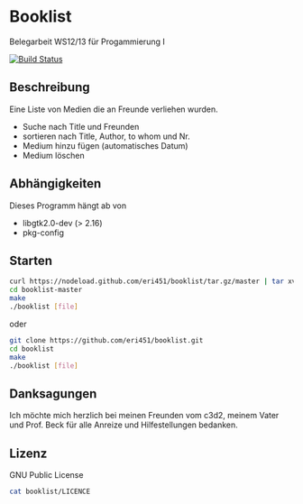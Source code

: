 # Booklist

Belegarbeit WS12/13 für Progammierung I

[![Build Status](https://semaphoreci.com/api/v1/eri451/booklist/branches/master/badge.svg)](https://semaphoreci.com/eri451/booklist)

## Beschreibung
Eine Liste von Medien die an Freunde verliehen wurden.
* Suche nach Title und Freunden
* sortieren nach Title, Author, to whom und Nr.
* Medium hinzu fügen (automatisches Datum)
* Medium löschen

## Abhängigkeiten
Dieses Programm hängt ab von
* libgtk2.0-dev (> 2.16)
* pkg-config

## Starten
```bash
curl https://nodeload.github.com/eri451/booklist/tar.gz/master | tar xvz
cd booklist-master
make
./booklist [file]
```
oder

```bash
git clone https://github.com/eri451/booklist.git
cd booklist
make
./booklist [file]
```

## Danksagungen
Ich möchte mich herzlich bei meinen Freunden vom c3d2, meinem Vater und
Prof. Beck für alle Anreize und Hilfestellungen bedanken.

## Lizenz
GNU Public License
```bash
cat booklist/LICENCE
```
